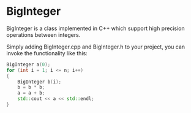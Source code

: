 BigInteger
==================
BigInteger is a class implemented in C++ which support high precision operations between integers.

Simply adding BigInteger.cpp and BigInteger.h to your project, you can invoke the functionality like this:
```C++
BigInteger a(0);
for (int i = 1; i <= n; i++)
{
	BigInteger b(i);
	b = b * b;
	a = a + b;
	std::cout << a << std::endl;
}
```
